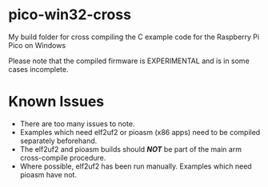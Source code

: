 # pico-win32-cross
My build folder for cross compiling the C example code for the Raspberry Pi Pico on Windows

Please note that the compiled firmware is EXPERIMENTAL and is in some cases incomplete.

# Known Issues
 * There are too many issues to note.
 * Examples which need elf2uf2 or pioasm (x86 apps) need to be compiled separately beforehand.
 * The elf2uf2 and pioasm builds should ***NOT*** be part of the main arm cross-compile procedure.
 * Where possible, elf2uf2 has been run manually. Examples which need pioasm have not.
